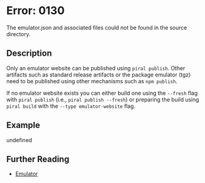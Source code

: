 # Error: 0130

The emulator.json and associated files could not be found in the source directory.

## Description

Only an emulator website can be published using `piral publish`. Other artifacts such as
standard release artifacts or the package emulator (tgz) need to be published using other
mechanisms such as `npm publish`.

If no emulator website exists you can either build one using the `--fresh` flag with
`piral publish` (i.e., `piral publish --fresh`) or preparing the build using `piral build`
with the `--type emulator-website` flag.

## Example

undefined

## Further Reading

 - [Emulator](https://docs.piral.io/concepts/T01-emulator)

